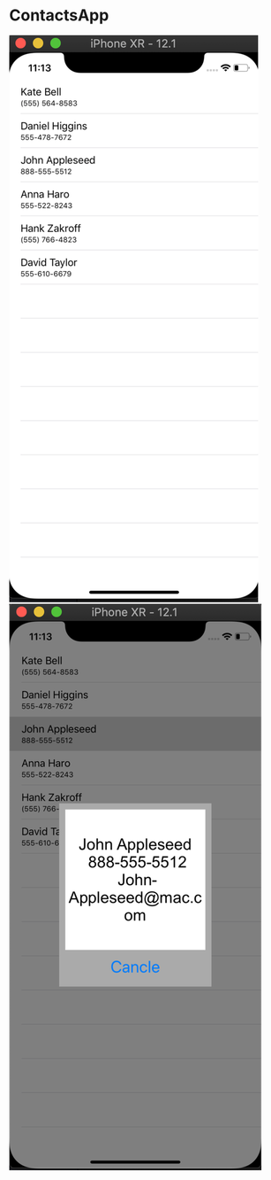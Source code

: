# ContactsApp
![](https://github.com/ashishvpatel123/ContactsApp/blob/master/Screen%20Shot%202019-02-25%20at%2011.13.00%20AM.png)
![](https://github.com/ashishvpatel123/ContactsApp/blob/master/Screen%20Shot%202019-02-25%20at%2011.13.07%20AM.png)
